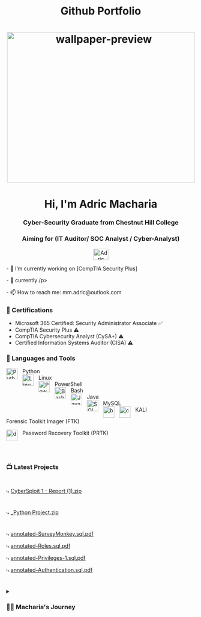 <h1 align="center">Github Portfolio</h1>
<h1 align="center"><img src="https://user-images.githubusercontent.com/128648409/230751521-cb35e8bc-583e-4ec7-a1b6-1466e94c6705.jpg" height="400" width="500" alt="wallpaper-preview"></h1>
<h1 align="center">Hi, I'm Adric Macharia</h1>
<h3 align="center">Cyber-Security Graduate from Chestnut Hill College</h3>
<h3 align="center">Aiming for (IT Auditor/ SOC Analyst / Cyber-Analyst)</h3>

<p align="center">
  <a href="https://www.linkedin.com/in/adric-macharia-5b7a48165/" target="_blank">
    <img align="center" src="https://raw.githubusercontent.com/rahuldkjain/github-profile-readme-generator/master/src/images/icons/Social/linked-in-alt.svg" alt="Adric Macharia's LinkedIn Profile" height="30" width="40" />
  </a>
</p>

<p align="left"> 
- 🔭 I’m currently working on [CompTIA Security Plus]</p>
<p align="left"> 
- 🌱 currently /p>
<p align="left"> 
- 📫 How to reach me: mm.adric@outlook.com</p>

### 📜 Certifications
<!-- BEGIN Certifications -->
- Microsoft 365 Certified: Security Administrator Associate ✅
- CompTIA Security Plus ⚠️
- CompTIA Cybersecurity Analyst (CySA+) ⚠️
- Certified Information Systems Auditor (CISA) ⚠️
<!-- END Certifications -->

### 🧰 Languages and Tools
<!-- BEGIN Languages and Tools -->
<img align="left" alt="Python" width="30px" style="padding-right:10px;" src="https://cdn.jsdelivr.net/gh/devicons/devicon/icons/python/python-plain.svg" />
Python
<br />
<img align="left" alt="Linux" width="30px" style="padding-right:10px;" src="https://cdn.jsdelivr.net/gh/devicons/devicon/icons/linux/linux-original.svg" />
Linux
<br />
<img align="left" alt="PowerShell" width="30px" style="padding-right:10px;" src="https://raw.githubusercontent.com/PowerShell/PowerShell/master/assets/ps_black_64.svg?sanitize=true" />
PowerShell
<br />
<img align="left" alt="Bash" width="30px" style="padding-right:10px;" src="https://cdn.jsdelivr.net/gh/devicons/devicon/icons/bash/bash-original.svg" />
Bash
<br />
<img align="left" alt="Java" width="30px" style="padding-right:10px;" src="https://cdn.jsdelivr.net/gh/devicons/devicon/icons/java/java-original.svg"/>
Java
<br />
<img align="left" alt="SQL" width="30px" style="padding-right:10px;" src="https://cdn.jsdelivr.net/gh/devicons/devicon/icons/mysql/mysql-original.svg" />
MySQL
<br />
<img align="left" alt="b" width="30px" style="padding-right:10px;" src="https://user-images.githubusercontent.com/128648409/230753486-a7dbc4fe-4238-4556-af41-10f523aa1b4e.jpg" />
KALI
<img align="left" alt="c" width="30px" style="padding-right:10px;" src="https://user-images.githubusercontent.com/128648409/230753845-743b3410-5197-422d-8136-ac5cfa03951d.jpg" />
<p>Forensic Toolkit Imager (FTK)</p>
<img align="left" alt="d" width="30px" style="padding-right:10px;" src="https://user-images.githubusercontent.com/128648409/230753712-93338a5a-d526-4d7f-8094-9736c320acae.jpg" />
<p>Password Recovery Toolkit (PRTK)</p>




<br />

#

### 📺 Latest Projects
#
<!-- BEGIN Projects -->
⤷ [CyberSploit 1 - Report (1).zip](https://github.com/TheBlack-code/Adric-Macharia/files/11184752/CyberSploit.1.-.Report.1.zip)
#
⤷ [_Python Project.zip](https://github.com/TheBlack-code/Adric-Macharia/files/11184744/_Python.Project.zip)</p>
#
⤷ [annotated-SurveyMonkey.sql.pdf](https://github.com/TheBlack-code/Adric-Macharia/files/11184719/annotated-SurveyMonkey.sql.pdf)</p>
⤷ [annotated-Roles.sql.pdf](https://github.com/TheBlack-code/Adric-Macharia/files/11184729/annotated-Roles.sql.pdf)</p>
⤷ [annotated-Privileges-1.sql.pdf](https://github.com/TheBlack-code/Adric-Macharia/files/11184730/annotated-Privileges-1.sql.pdf)</p>
⤷ [annotated-Authentication.sql.pdf](https://github.com/TheBlack-code/Adric-Macharia/files/11184731/annotated-Authentication.sql.pdf)</p>


<!-- END Projects -->


#

<details>
 <summary><h3>👨‍💻 Macharia's Journey</h3></summary> 
   As a Cyber-Security Graduate from Chestnut Hill College, I have developed a keen interest in the constantly-evolving digital world. My educational background has provided me with a strong foundation in topics such as cryptography, network security, and ethical hacking, which I have been able to apply to real-world scenarios through various projects and internships.
</p>
My journey in Cyber-Security began as a curious student, eager to learn about the intricacies of technology. As I delved deeper into this field, I realized that I was particularly fascinated by code, KALI, Linux, and MySQL, which motivated me to acquire in-depth knowledge of these areas. While pursuing my studies, I also developed an interest in iOS development and taught myself how to code with the goal of building my own app.
</p>
However, as I continued to learn more about Cyber-Security, I realized that my true passion lay in this field. I was drawn to the challenging and ever-changing nature of the work, and I knew that this was the path I wanted to pursue. This realization led me to explore different career options in Cyber-Security, and I ultimately decided to aim for a role as an IT Auditor, SOC Analyst, or Cyber-Analyst.
</p>
As someone who is passionate about self-learning, I have also been able to pursue my interests in the field of Internet of Things (IoT) while working in Cyber-Security. I am constantly seeking out new resources and opportunities to expand my knowledge in this area, as I believe that a strong foundation in emerging technologies will be essential for success in the Cyber-Security field.
</p>
Overall, my journey in Cyber-Security has been an exciting and rewarding one. I am grateful for the opportunities that I have had thus far, and I am eager to continue learning and growing as a Cyber-Security Padawan.






